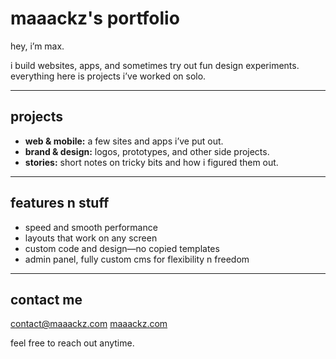 # maaackz's portfolio

hey, i’m max.

i build websites, apps, and sometimes try out fun design experiments. everything here is projects i’ve worked on solo.

---

## projects

* **web & mobile:** a few sites and apps i’ve put out.
* **brand & design:** logos, prototypes, and other side projects.
* **stories:** short notes on tricky bits and how i figured them out.

---

## features n stuff

* speed and smooth performance
* layouts that work on any screen
* custom code and design—no copied templates
* admin panel, fully custom cms for flexibility n freedom

---

## contact me

[contact@maaackz.com](mailto:contact@maaackz.com)
[maaackz.com](https://maaackz.com)

feel free to reach out anytime.
